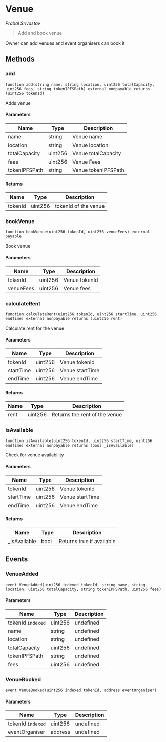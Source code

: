 # Venue

*Prabal Srivastav*

> Add and book venue 

Owner can add venues and event organisers can book it



## Methods

### add

```solidity
function add(string name, string location, uint256 totalCapacity, uint256 fees, string tokenIPFSPath) external nonpayable returns (uint256 tokenId)
```

Adds venue



#### Parameters

| Name | Type | Description |
|---|---|---|
| name | string | Venue name |
| location | string | Venue location |
| totalCapacity | uint256 | Venue totalCapacity |
| fees | uint256 | Venue Fees |
| tokenIPFSPath | string | Venue tokenIPFSPath |

#### Returns

| Name | Type | Description |
|---|---|---|
| tokenId | uint256 | tokenId of the venue |

### bookVenue

```solidity
function bookVenue(uint256 tokenId, uint256 venueFees) external payable
```

Book venue



#### Parameters

| Name | Type | Description |
|---|---|---|
| tokenId | uint256 | Venue tokenId |
| venueFees | uint256 | Venue fees  |

### calculateRent

```solidity
function calculateRent(uint256 tokenId, uint256 startTime, uint256 endTime) external nonpayable returns (uint256 rent)
```

Calculate rent for the venue



#### Parameters

| Name | Type | Description |
|---|---|---|
| tokenId | uint256 | Venue tokenId |
| startTime | uint256 | Venue startTime |
| endTime | uint256 | Venue endTime |

#### Returns

| Name | Type | Description |
|---|---|---|
| rent | uint256 | Returns the rent of the venue |

### isAvailable

```solidity
function isAvailable(uint256 tokenId, uint256 startTime, uint256 endTime) external nonpayable returns (bool _isAvailable)
```

Check for venue availability



#### Parameters

| Name | Type | Description |
|---|---|---|
| tokenId | uint256 | Venue tokenId |
| startTime | uint256 | Venue startTime |
| endTime | uint256 | Venue endTime |

#### Returns

| Name | Type | Description |
|---|---|---|
| _isAvailable | bool | Returns true if available |



## Events

### VenueAdded

```solidity
event VenueAdded(uint256 indexed tokenId, string name, string location, uint256 totalCapacity, string tokenIPFSPath, uint256 fees)
```





#### Parameters

| Name | Type | Description |
|---|---|---|
| tokenId `indexed` | uint256 | undefined |
| name  | string | undefined |
| location  | string | undefined |
| totalCapacity  | uint256 | undefined |
| tokenIPFSPath  | string | undefined |
| fees  | uint256 | undefined |

### VenueBooked

```solidity
event VenueBooked(uint256 indexed tokenId, address eventOrganiser)
```





#### Parameters

| Name | Type | Description |
|---|---|---|
| tokenId `indexed` | uint256 | undefined |
| eventOrganiser  | address | undefined |



